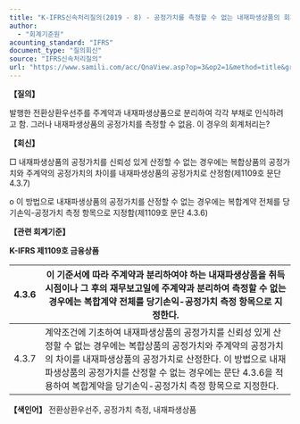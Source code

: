 ```yaml
---
title: "K-IFRS신속처리질의(2019 - 8) - 공정가치를 측정할 수 없는 내재파생상품의 회계처리"
author:
  - "회계기준원"
acounting_standard: "IFRS"
document_type: "질의회신"
source: "IFRS신속처리질의"
url: "https://www.samili.com/acc/QnaView.asp?op=3&op2=1&method=title&group=2124-15;1&orgcode=3&searchword=&page=43&code=K%2DIFRS%EC%8B%A0%EC%86%8D%EC%B2%98%EB%A6%AC%EC%A7%88%EC%9D%98%2D8%3A201901"
---
```

**【질의】**

  

발행한 전환상환우선주를 주계약과 내재파생상품으로 분리하여 각각 부채로 인식하려고 함. 그러나 내재파생상품의 공정가치를 측정할 수 없음. 이 경우의 회계처리는?

  
  

**【회신】**

  

□ 내재파생상품의 공정가치를 신뢰성 있게 산정할 수 없는 경우에는 복합상품의 공정가치와 주계약의 공정가치의 차이를 내재파생상품의 공정가치로 산정함(제1109호 문단 4.3.7)

  

o 이 방법으로 내재파생상품의 공정가치를 산정할 수 없는 경우에는 복합계약 전체를 당기손익-공정가치 측정 항목으로 지정함(제1109호 문단 4.3.6)

  
  

**【관련 회계기준】**

  

**K-IFRS 제1109호 금융상품**

| 4.3.6 | 이 기준서에 따라 주계약과 분리하여야 하는 내재파생상품을 취득시점이나 그 후의 재무보고일에 주계약과 분리하여 측정할 수 없는 경우에는 복합계약 전체를 당기손익-공정가치 측정 항목으로 지정한다. |
| --- | --- |
| 4.3.7 | 계약조건에 기초하여 내재파생상품의 공정가치를 신뢰성 있게 산정할 수 없는 경우에는 복합상품의 공정가치와 주계약의 공정가치의 차이를 내재파생상품의 공정가치로 산정한다. 이 방법으로 내재파생상품의 공정가치를 산정할 수 없는 경우에는 문단 4.3.6을 적용하여 복합계약을 당기손익-공정가치 측정 항목으로 지정한다. |

  
  

**【색인어】** 전환상환우선주, 공정가치 측정, 내재파생상품
